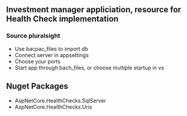 ## Investment manager appliciation, resource for Health Check implementation

### Source pluralsight 
- Use bacpac_files to import db
- Connect server in appsettings
- Choose your ports
- Start app through bach_files, or choose multiple startup in vs

## Nuget Packages
- AspNetCore.HealthChecks.SqlServer
- AspNetCore.HealthChecks.Uris



